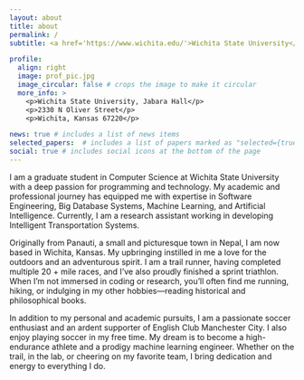 ```yaml
---
layout: about
title: about
permalink: /
subtitle: <a href='https://www.wichita.edu/'>Wichita State University</a> 2330 N Oliver Street, KS 67220.

profile:
  align: right
  image: prof_pic.jpg
  image_circular: false # crops the image to make it circular
  more_info: >
    <p>Wichita State University, Jabara Hall</p>
    <p>2330 N Oliver Street</p>
    <p>Wichita, Kansas 67220</p>

news: true # includes a list of news items
selected_papers:  # includes a list of papers marked as "selected={true}"
social: true # includes social icons at the bottom of the page
---
```


<!-- Write your biography here. Tell the world about yourself. Link to your favorite [subreddit](http://reddit.com). You can put a picture in, too. The code is already in, just name your picture `prof_pic.jpg` and put it in the `img/` folder.

Put your address / P.O. box / other info right below your picture. You can also disable any of these elements by editing `profile` property of the YAML header of your `_pages/about.md`. Edit `_bibliography/papers.bib` and Jekyll will render your [publications page](/al-folio/publications/) automatically.

Link to your social media connections, too. This theme is set up to use [Font Awesome icons](https://fontawesome.com/) and [Academicons](https://jpswalsh.github.io/academicons/), like the ones below. Add your Facebook, Twitter, LinkedIn, Google Scholar, or just disable all of them. -->


I am a graduate student in Computer Science at Wichita State University with a deep passion for programming and technology. My academic and professional journey has equipped me with expertise in Software Engineering, Big Database Systems, Machine Learning, and Artificial Intelligence. Currently, I am a research assistant working in developing Intelligent Transportation Systems.

Originally from Panauti, a small and picturesque town in Nepal, I am now based in Wichita, Kansas. My upbringing instilled in me a love for the outdoors and an adventurous spirit. I am a trail runner, having completed multiple 20 + mile races, and I’ve also proudly finished a sprint triathlon. When I’m not immersed in coding or research, you’ll often find me running, hiking, or indulging in my other hobbies—reading historical and philosophical books.

In addition to my personal and academic pursuits, I am a passionate soccer enthusiast and an ardent supporter of English Club Manchester City. I also enjoy playing soccer in my free time. My dream is to become a high-endurance athlete and a prodigy machine learning engineer. Whether on the trail, in the lab, or cheering on my favorite team, I bring dedication and energy to everything I do.